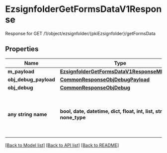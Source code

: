 # EzsignfolderGetFormsDataV1Response

Response for GET /1/object/ezsignfolder/{pkiEzsignfolder}/getFormsData

## Properties
Name | Type | Description | Notes
------------ | ------------- | ------------- | -------------
**m_payload** | [**EzsignfolderGetFormsDataV1ResponseMPayload**](EzsignfolderGetFormsDataV1ResponseMPayload.md) |  | 
**obj_debug_payload** | [**CommonResponseObjDebugPayload**](CommonResponseObjDebugPayload.md) |  | [optional] 
**obj_debug** | [**CommonResponseObjDebug**](CommonResponseObjDebug.md) |  | [optional] 
**any string name** | **bool, date, datetime, dict, float, int, list, str, none_type** | any string name can be used but the value must be the correct type | [optional]

[[Back to Model list]](../README.md#documentation-for-models) [[Back to API list]](../README.md#documentation-for-api-endpoints) [[Back to README]](../README.md)


